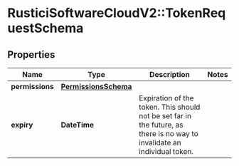 # RusticiSoftwareCloudV2::TokenRequestSchema

## Properties
Name | Type | Description | Notes
------------ | ------------- | ------------- | -------------
**permissions** | [**PermissionsSchema**](PermissionsSchema.md) |  | 
**expiry** | **DateTime** | Expiration of the token. This should not be set far in the future, as there is no way to invalidate an individual token. | 


